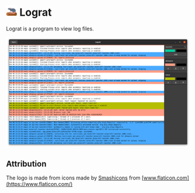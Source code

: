# <img src="https://raw.githubusercontent.com/mortie/lograt/main/icons/lograt.svg" height="30"> Lograt

Lograt is a program to view log files.

![Screenshot](https://raw.githubusercontent.com/mortie/lograt/main/screenshot.png)

## Attribution

The logo is made from icons made by [Smashicons](https://www.flaticon.com/authors/smashicons) from [www.flaticon.com](https://www.flaticon.com/)
